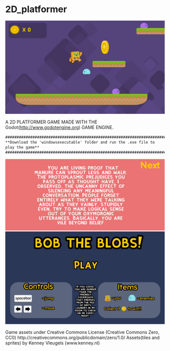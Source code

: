 # 2D_platformer


![](images/Level1.jpg)

 A 2D PLATFORMER GAME MADE WITH THE Godot(http://www.godotengine.org) GAME ENGINE.

	###############################################################################
	**Download the 'windowsexecutable' folder and run the .exe file to play the game**
	###############################################################################
![](images/GameOverScreen.jpg)
![](images/MainScreen.jpg)
<p>
	Game assets under Creative Commons License (Creative Commons Zero, CC0)
		http://creativecommons.org/publicdomain/zero/1.0/
		   Assets(tiles and sprites) by Kenney Vleugels (www.kenney.nl)
</p>